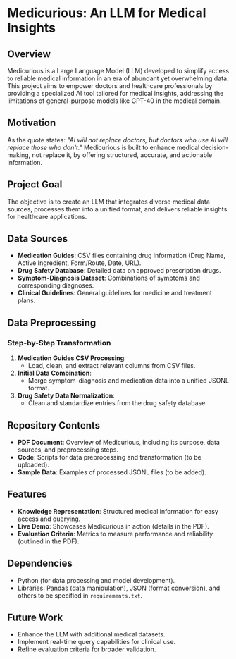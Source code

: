 # Medicurious: An LLM for Medical Insights

## Overview
Medicurious is a Large Language Model (LLM) developed to simplify access to reliable medical information in an era of abundant yet overwhelming data. This project aims to empower doctors and healthcare professionals by providing a specialized AI tool tailored for medical insights, addressing the limitations of general-purpose models like GPT-40 in the medical domain.

## Motivation
As the quote states: *"AI will not replace doctors, but doctors who use AI will replace those who don't."* Medicurious is built to enhance medical decision-making, not replace it, by offering structured, accurate, and actionable information.

## Project Goal
The objective is to create an LLM that integrates diverse medical data sources, processes them into a unified format, and delivers reliable insights for healthcare applications.

## Data Sources
- **Medication Guides**: CSV files containing drug information (Drug Name, Active Ingredient, Form/Route, Date, URL).
- **Drug Safety Database**: Detailed data on approved prescription drugs.
- **Symptom-Diagnosis Dataset**: Combinations of symptoms and corresponding diagnoses.
- **Clinical Guidelines**: General guidelines for medicine and treatment plans.

## Data Preprocessing
### Step-by-Step Transformation
1. **Medication Guides CSV Processing**:
   - Load, clean, and extract relevant columns from CSV files.
2. **Initial Data Combination**:
   - Merge symptom-diagnosis and medication data into a unified JSONL format.
3. **Drug Safety Data Normalization**:
   - Clean and standardize entries from the drug safety database.

## Repository Contents
- **PDF Document**: Overview of Medicurious, including its purpose, data sources, and preprocessing steps.
- **Code**: Scripts for data preprocessing and transformation (to be uploaded).
- **Sample Data**: Examples of processed JSONL files (to be added).

## Features
- **Knowledge Representation**: Structured medical information for easy access and querying.
- **Live Demo**: Showcases Medicurious in action (details in the PDF).
- **Evaluation Criteria**: Metrics to measure performance and reliability (outlined in the PDF).

## Dependencies
- Python (for data processing and model development).
- Libraries: Pandas (data manipulation), JSON (format conversion), and others to be specified in `requirements.txt`.

## Future Work
- Enhance the LLM with additional medical datasets.
- Implement real-time query capabilities for clinical use.
- Refine evaluation criteria for broader validation.
